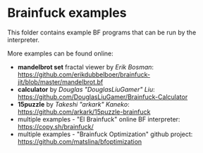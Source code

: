 # Brainfuck examples

This folder contains example BF programs that can be run by the interpreter.

More examples can be found online:
- **mandelbrot set** fractal viewer by *Erik Bosman*: https://github.com/erikdubbelboer/brainfuck-jit/blob/master/mandelbrot.bf
- **calculator** by *Douglas "DouglasLiuGamer" Liu*: https://github.com/DouglasLiuGamer/Brainfuck-Calculator
- **15puzzle** by *Takeshi "arkark" Kaneko*: https://github.com/arkark/15puzzle-brainfuck
- multiple examples - "El Brainfuck" online BF interpreter: https://copy.sh/brainfuck/
- multiple examples - "Brainfuck Optimization" github project: https://github.com/matslina/bfoptimization
